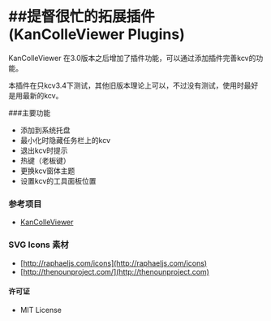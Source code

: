 ##提督很忙的拓展插件(KanColleViewer Plugins)
==========

KanColleViewer 在3.0版本之后增加了插件功能，可以通过添加插件完善kcv的功能。

本插件在只kcv3.4下测试，其他旧版本理论上可以，不过没有测试，使用时最好是用最新的kcv。


###主要功能

* 添加到系统托盘
* 最小化时隐藏任务栏上的kcv
* 退出kcv时提示
* 热键（老板键）
* 更换kcv窗体主题
* 设置kcv的工具面板位置



### 参考项目

* [KanColleViewer](https://github.com/Grabacr07/KanColleViewer)

### SVG Icons 素材

* [http://raphaeljs.com/icons](http://raphaeljs.com/icons)
* [http://thenounproject.com/](http://thenounproject.com)


#### 许可证

* MIT License
